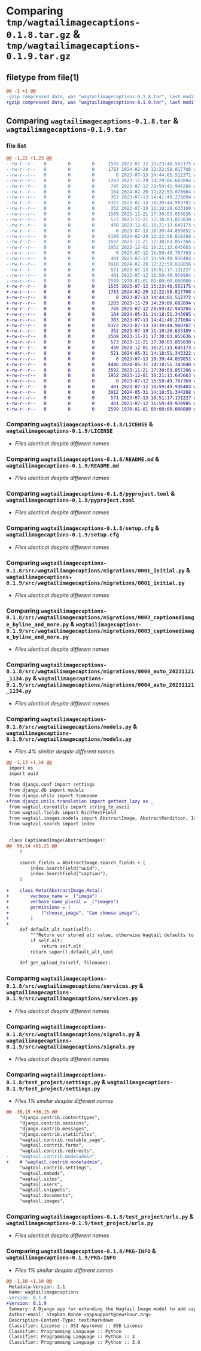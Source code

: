 # Comparing `tmp/wagtailimagecaptions-0.1.8.tar.gz` & `tmp/wagtailimagecaptions-0.1.9.tar.gz`

## filetype from file(1)

```diff
@@ -1 +1 @@
-gzip compressed data, was "wagtailimagecaptions-0.1.8.tar", last modified: Fri Jan  1 00:00:00 2016, max compression
+gzip compressed data, was "wagtailimagecaptions-0.1.9.tar", last modified: Fri Jan  1 00:00:00 2016, max compression
```

## Comparing `wagtailimagecaptions-0.1.8.tar` & `wagtailimagecaptions-0.1.9.tar`

### file list

```diff
@@ -1,22 +1,23 @@
--rw-r--r--   0        0        0     1535 2023-07-12 15:23:46.552175 wagtailimagecaptions-0.1.8/LICENSE
--rw-r--r--   0        0        0     1783 2024-02-20 12:22:58.817708 wagtailimagecaptions-0.1.8/README.md
--rw-r--r--   0        0        0        0 2023-07-13 14:44:01.512371 wagtailimagecaptions-0.1.8/media/.gitkeep
--rw-r--r--   0        0        0     1203 2023-11-29 14:29:06.682894 wagtailimagecaptions-0.1.8/pyproject.toml
--rw-r--r--   0        0        0      745 2023-07-12 20:59:42.949204 wagtailimagecaptions-0.1.8/setup.cfg
--rw-r--r--   0        0        0      164 2024-02-20 12:22:53.078964 wagtailimagecaptions-0.1.8/src/wagtailimagecaptions/__init__.py
--rw-r--r--   0        0        0      303 2023-07-13 14:41:40.271684 wagtailimagecaptions-0.1.8/src/wagtailimagecaptions/apps.py
--rw-r--r--   0        0        0     5372 2023-07-13 18:39:44.969787 wagtailimagecaptions-0.1.8/src/wagtailimagecaptions/migrations/0001_initial.py
--rw-r--r--   0        0        0      352 2023-07-19 11:10:26.633109 wagtailimagecaptions-0.1.8/src/wagtailimagecaptions/migrations/0002_rename_extendedrendition_captionedrendition.py
--rw-r--r--   0        0        0     1569 2023-11-21 17:30:03.855636 wagtailimagecaptions-0.1.8/src/wagtailimagecaptions/migrations/0003_captionedimage_byline_and_more.py
--rw-r--r--   0        0        0      573 2023-11-21 17:30:03.855830 wagtailimagecaptions-0.1.8/src/wagtailimagecaptions/migrations/0004_auto_20231121_1134.py
--rw-r--r--   0        0        0      450 2023-12-01 16:21:13.645173 wagtailimagecaptions-0.1.8/src/wagtailimagecaptions/migrations/0005_auto_20231121_1134.py
--rw-r--r--   0        0        0        0 2023-07-13 18:39:44.859852 wagtailimagecaptions-0.1.8/src/wagtailimagecaptions/migrations/__init__.py
--rw-r--r--   0        0        0     4194 2024-02-20 12:22:58.818208 wagtailimagecaptions-0.1.8/src/wagtailimagecaptions/models.py
--rw-r--r--   0        0        0     3592 2023-11-21 17:30:03.857266 wagtailimagecaptions-0.1.8/src/wagtailimagecaptions/services.py
--rw-r--r--   0        0        0     1952 2023-12-01 16:21:13.645663 wagtailimagecaptions-0.1.8/src/wagtailimagecaptions/signals.py
--rw-r--r--   0        0        0        0 2023-07-12 16:59:49.767369 wagtailimagecaptions-0.1.8/test_project/__init__.py
--rw-r--r--   0        0        0      401 2023-07-12 16:59:49.936484 wagtailimagecaptions-0.1.8/test_project/asgi.py
--rw-r--r--   0        0        0     3910 2024-02-20 12:22:58.818856 wagtailimagecaptions-0.1.8/test_project/settings.py
--rw-r--r--   0        0        0      571 2023-07-13 18:51:17.131227 wagtailimagecaptions-0.1.8/test_project/urls.py
--rw-r--r--   0        0        0      401 2023-07-12 16:59:49.939984 wagtailimagecaptions-0.1.8/test_project/wsgi.py
--rw-r--r--   0        0        0     2599 1970-01-01 00:00:00.000000 wagtailimagecaptions-0.1.8/PKG-INFO
+-rw-r--r--   0        0        0     1535 2023-07-12 15:23:46.552175 wagtailimagecaptions-0.1.9/LICENSE
+-rw-r--r--   0        0        0     1783 2024-02-20 12:22:58.817708 wagtailimagecaptions-0.1.9/README.md
+-rw-r--r--   0        0        0        0 2023-07-13 14:44:01.512372 wagtailimagecaptions-0.1.9/media/.gitkeep
+-rw-r--r--   0        0        0     1203 2023-11-29 14:29:06.682894 wagtailimagecaptions-0.1.9/pyproject.toml
+-rw-r--r--   0        0        0      745 2023-07-12 20:59:42.949204 wagtailimagecaptions-0.1.9/setup.cfg
+-rw-r--r--   0        0        0      164 2024-05-31 14:18:51.343085 wagtailimagecaptions-0.1.9/src/wagtailimagecaptions/__init__.py
+-rw-r--r--   0        0        0      303 2023-07-13 14:41:40.271684 wagtailimagecaptions-0.1.9/src/wagtailimagecaptions/apps.py
+-rw-r--r--   0        0        0     5372 2023-07-13 18:39:44.969787 wagtailimagecaptions-0.1.9/src/wagtailimagecaptions/migrations/0001_initial.py
+-rw-r--r--   0        0        0      352 2023-07-19 11:10:26.633109 wagtailimagecaptions-0.1.9/src/wagtailimagecaptions/migrations/0002_rename_extendedrendition_captionedrendition.py
+-rw-r--r--   0        0        0     1569 2023-11-21 17:30:03.855636 wagtailimagecaptions-0.1.9/src/wagtailimagecaptions/migrations/0003_captionedimage_byline_and_more.py
+-rw-r--r--   0        0        0      573 2023-11-21 17:30:03.855830 wagtailimagecaptions-0.1.9/src/wagtailimagecaptions/migrations/0004_auto_20231121_1134.py
+-rw-r--r--   0        0        0      450 2023-12-01 16:21:13.645173 wagtailimagecaptions-0.1.9/src/wagtailimagecaptions/migrations/0005_auto_20231121_1134.py
+-rw-r--r--   0        0        0      521 2024-05-31 14:18:51.343322 wagtailimagecaptions-0.1.9/src/wagtailimagecaptions/migrations/0006_alter_captionedimage_options.py
+-rw-r--r--   0        0        0        0 2023-07-13 18:39:44.859852 wagtailimagecaptions-0.1.9/src/wagtailimagecaptions/migrations/__init__.py
+-rw-r--r--   0        0        0     4446 2024-05-31 14:18:51.343840 wagtailimagecaptions-0.1.9/src/wagtailimagecaptions/models.py
+-rw-r--r--   0        0        0     3592 2023-11-21 17:30:03.857266 wagtailimagecaptions-0.1.9/src/wagtailimagecaptions/services.py
+-rw-r--r--   0        0        0     1952 2023-12-01 16:21:13.645663 wagtailimagecaptions-0.1.9/src/wagtailimagecaptions/signals.py
+-rw-r--r--   0        0        0        0 2023-07-12 16:59:49.767369 wagtailimagecaptions-0.1.9/test_project/__init__.py
+-rw-r--r--   0        0        0      401 2023-07-12 16:59:49.936483 wagtailimagecaptions-0.1.9/test_project/asgi.py
+-rw-r--r--   0        0        0     3912 2024-05-31 14:18:51.344268 wagtailimagecaptions-0.1.9/test_project/settings.py
+-rw-r--r--   0        0        0      571 2023-07-13 18:51:17.131227 wagtailimagecaptions-0.1.9/test_project/urls.py
+-rw-r--r--   0        0        0      401 2023-07-12 16:59:49.939985 wagtailimagecaptions-0.1.9/test_project/wsgi.py
+-rw-r--r--   0        0        0     2599 1970-01-01 00:00:00.000000 wagtailimagecaptions-0.1.9/PKG-INFO
```

### Comparing `wagtailimagecaptions-0.1.8/LICENSE` & `wagtailimagecaptions-0.1.9/LICENSE`

 * *Files identical despite different names*

### Comparing `wagtailimagecaptions-0.1.8/README.md` & `wagtailimagecaptions-0.1.9/README.md`

 * *Files identical despite different names*

### Comparing `wagtailimagecaptions-0.1.8/pyproject.toml` & `wagtailimagecaptions-0.1.9/pyproject.toml`

 * *Files identical despite different names*

### Comparing `wagtailimagecaptions-0.1.8/setup.cfg` & `wagtailimagecaptions-0.1.9/setup.cfg`

 * *Files identical despite different names*

### Comparing `wagtailimagecaptions-0.1.8/src/wagtailimagecaptions/migrations/0001_initial.py` & `wagtailimagecaptions-0.1.9/src/wagtailimagecaptions/migrations/0001_initial.py`

 * *Files identical despite different names*

### Comparing `wagtailimagecaptions-0.1.8/src/wagtailimagecaptions/migrations/0003_captionedimage_byline_and_more.py` & `wagtailimagecaptions-0.1.9/src/wagtailimagecaptions/migrations/0003_captionedimage_byline_and_more.py`

 * *Files identical despite different names*

### Comparing `wagtailimagecaptions-0.1.8/src/wagtailimagecaptions/migrations/0004_auto_20231121_1134.py` & `wagtailimagecaptions-0.1.9/src/wagtailimagecaptions/migrations/0004_auto_20231121_1134.py`

 * *Files identical despite different names*

### Comparing `wagtailimagecaptions-0.1.8/src/wagtailimagecaptions/models.py` & `wagtailimagecaptions-0.1.9/src/wagtailimagecaptions/models.py`

 * *Files 4% similar despite different names*

```diff
@@ -1,13 +1,14 @@
 import os
 import uuid
 
 from django.conf import settings
 from django.db import models
 from django.utils import timezone
+from django.utils.translation import gettext_lazy as _
 from wagtail.coreutils import string_to_ascii
 from wagtail.fields import RichTextField
 from wagtail.images.models import AbstractImage, AbstractRendition, Image
 from wagtail.search import index
 
 
 class CaptionedImage(AbstractImage):
@@ -50,14 +51,21 @@
     )
 
     search_fields = AbstractImage.search_fields + [
         index.SearchField("uuid"),
         index.SearchField("caption"),
     ]
 
+    class Meta(AbstractImage.Meta):
+        verbose_name = _("image")
+        verbose_name_plural = _("images")
+        permissions = [
+            ("choose_image", "Can choose image"),
+        ]
+
     def default_alt_text(self):
         """Return our stored alt value, otherwise Wagtail defaults to the title."""
         if self.alt:
             return self.alt
         return super().default_alt_text
 
     def get_upload_to(self, filename):
```

### Comparing `wagtailimagecaptions-0.1.8/src/wagtailimagecaptions/services.py` & `wagtailimagecaptions-0.1.9/src/wagtailimagecaptions/services.py`

 * *Files identical despite different names*

### Comparing `wagtailimagecaptions-0.1.8/src/wagtailimagecaptions/signals.py` & `wagtailimagecaptions-0.1.9/src/wagtailimagecaptions/signals.py`

 * *Files identical despite different names*

### Comparing `wagtailimagecaptions-0.1.8/test_project/settings.py` & `wagtailimagecaptions-0.1.9/test_project/settings.py`

 * *Files 1% similar despite different names*

```diff
@@ -36,15 +36,15 @@
     "django.contrib.contenttypes",
     "django.contrib.sessions",
     "django.contrib.messages",
     "django.contrib.staticfiles",
     "wagtail.contrib.routable_page",
     "wagtail.contrib.forms",
     "wagtail.contrib.redirects",
-    "wagtail.contrib.modeladmin",
+    # "wagtail.contrib.modeladmin",
     "wagtail.contrib.settings",
     "wagtail.embeds",
     "wagtail.sites",
     "wagtail.users",
     "wagtail.snippets",
     "wagtail.documents",
     "wagtail.images",
```

### Comparing `wagtailimagecaptions-0.1.8/test_project/urls.py` & `wagtailimagecaptions-0.1.9/test_project/urls.py`

 * *Files identical despite different names*

### Comparing `wagtailimagecaptions-0.1.8/PKG-INFO` & `wagtailimagecaptions-0.1.9/PKG-INFO`

 * *Files 1% similar despite different names*

```diff
@@ -1,10 +1,10 @@
 Metadata-Version: 2.1
 Name: wagtailimagecaptions
-Version: 0.1.8
+Version: 0.1.9
 Summary: A Django app for extending the Wagtail Image model to add captions and alt fields as
 Author-email: Stephan Rohde <appsupport@newshour.org>
 Description-Content-Type: text/markdown
 Classifier: License :: OSI Approved :: BSD License
 Classifier: Programming Language :: Python
 Classifier: Programming Language :: Python :: 3
 Classifier: Programming Language :: Python :: 3.9
```

